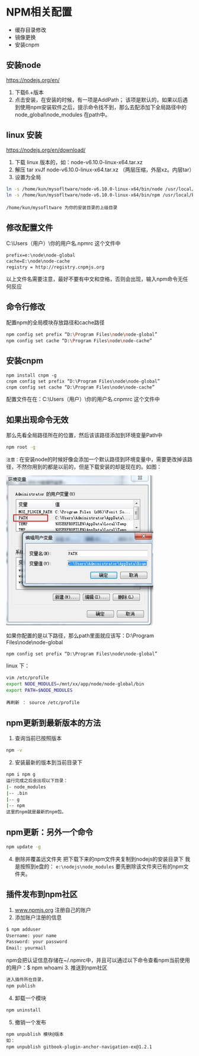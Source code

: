 # NPM相关配置
* 缓存目录修改
* 镜像更换
* 安装cnpm


## 安装node
https://nodejs.org/en/
1. 下载6.+版本
2. 点击安装，在安装的时候，有一项是AddPath；
	该项是默认的，如果以后遇到使用npm安装软件之后，提示命令找不到，那么去配添加下全局路径中的 node_global\node_modules 在path中。

## linux 安装
https://nodejs.org/en/download/

1. 下载 linux 版本的，如：node-v6.10.0-linux-x64.tar.xz
2. 解压  tar xvJf node-v6.10.0-linux-x64.tar.xz （两层压缩，外层xz。内层tar）
3. 设置为全局

```bash
ln -s /home/kun/mysofltware/node-v6.10.0-linux-x64/bin/node /usr/local/bin/node
ln -s /home/kun/mysofltware/node-v6.10.0-linux-x64/bin/npm /usr/local/bin/npm

/home/kun/mysofltware 为你的安装目录的上级目录
```



## 修改配置文件
C:\Users（用户）\你的用户名\.npmrc 这个文件中
```
prefix=e:\node\node-global
cache=E:\node\node-cache
registry = http://registry.cnpmjs.org 
```
以上文件名需要注意，最好不要有中文和空格，否则会出现，输入npm命令无任何反应

## 命令行修改
配置npm的全局模块存放路径和cache路径 
```bash
npm config set prefix “D:\Program Files\node\node-global” 
npm config set cache “D:\Program Files\node\node-cache” 
```

## 安装cnpm
```
npm install cnpm -g
cnpm config set prefix “D:\Program Files\node\node-global” 
cnpm config set cache “D:\Program Files\node\node-cache”
```
配置文件在在：C:\Users（用户）\你的用户名\.cnpmrc 这个文件中

## 如果出现命令无效
那么先看全局路径所在的位置，然后该该路径添加到环境变量Path中
```bash
npm root -g
```
`注意：`在安装node的时候好像会添加一个默认路径到环境变量中，需要更改掉该路径，不然你用到的都是以前的，但是下载安装的却是现在的。如图：

![](/images/node-npm-path.jpg)

如果你配置的是以下路径，那么path里面就应该写：D:\Program Files\node\node-global
```
npm config set prefix “D:\Program Files\node\node-global” 
```


linux 下：
```bash
vim /etc/profile
export NODE_MODULES=/mnt/xx/app/node/node-global/bin
export PATH=$NODE_MODULES

再刷新 ： source /etc/profile
```

## npm更新到最新版本的方法
1. 查询当前已按照版本
```bash
npm -v
```
2. 安装最新的版本到当前目录下
```bash
npm i npm g 
运行完成之后会出现以下目录：
|- node_modules
|-- .bin
|-- g
|-- npm
这里的npm就是最新的npm包。
```

## npm更新：另外一个命令
```bash
npm update -g
```

4. 删除并覆盖远文件夹
把下载下来的npm文件夹复制到nodejs的安装目录下 
我是按照到e盘的： `e:\nodejs\node_modules`
要先删除该文件夹已有的npm文件夹。


## 插件发布到npm社区
1. www.npmjs.org 注册自己的账户
2. 添加账户注册的信息
```bash
$ npm adduser	
Username: your name
Password: your password
Email: yourmail
```
npm会把认证信息存储在~/.npmrc中，并且可以通过以下命令查看npm当前使用的用户：$ npm whoami 
3. 推送到npm社区
```bash
进入插件所在目录，
npm publish
```
4. 卸载一个模块
```bash
npm uninstall
```
5. 撤销一个发布
```bash
npm unpublish 模块@版本
如：
npm unpublish gitbook-plugin-anchor-navigation-ex@1.2.1
```

